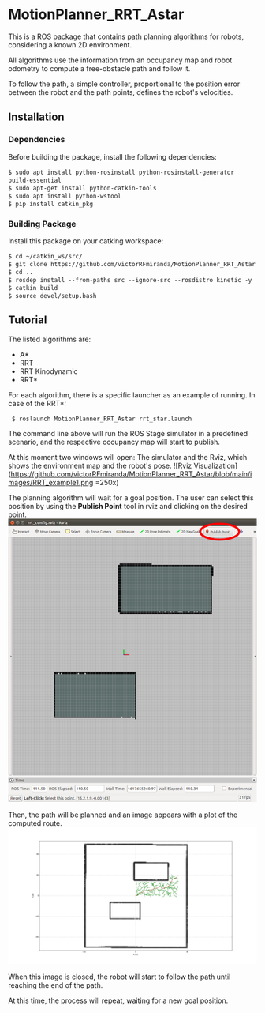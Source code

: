 # MotionPlanner_RRT_Astar
This is a ROS package that contains path planning algorithms for robots, considering a known 2D environment.

All algorithms use the information from an occupancy map and robot odometry to compute a free-obstacle path and follow it.

To follow the path, a simple controller, proportional to the position error between the robot and the path points, defines the robot's velocities.

## Installation

### Dependencies

Before building the package, install the following dependencies:

```
$ sudo apt install python-rosinstall python-rosinstall-generator build-essential
$ sudo apt-get install python-catkin-tools
$ sudo apt install python-wstool
$ pip install catkin_pkg
```

### Building Package

Install this package on your catking workspace:

```
$ cd ~/catkin_ws/src/
$ git clone https://github.com/victorRFmiranda/MotionPlanner_RRT_Astar
$ cd ..
$ rosdep install --from-paths src --ignore-src --rosdistro kinetic -y
$ catkin build
$ source devel/setup.bash
```


## Tutorial
The listed algorithms are:
* A*
* RRT
* RRT Kinodynamic
* RRT*

For each algorithm, there is a specific launcher as an example of running.
In case of the RRT*:
```
 $ roslaunch MotionPlanner_RRT_Astar rrt_star.launch
```
The command line above will run the ROS Stage simulator in a predefined scenario, and the respective occupancy map will start to publish.

At this moment two windows will open: The simulator and the Rviz, which shows the environment map and the robot's pose.
![Rviz Visualization](https://github.com/victorRFmiranda/MotionPlanner_RRT_Astar/blob/main/images/RRT_example1.png =250x)

The planning algorithm will wait for a goal position. The user can select this position by using the **Publish Point** tool in rviz and clicking on the desired point.
![Publish Goal Point](https://github.com/victorRFmiranda/MotionPlanner_RRT_Astar/blob/main/images/RRT_example2.png)

Then, the path will be planned and an image appears with a plot of the computed route.
![Planned Path](https://github.com/victorRFmiranda/MotionPlanner_RRT_Astar/blob/main/images/RRT_example3.png)

When this image is closed, the robot will start to follow the path until reaching the end of the path.

At this time, the process will repeat, waiting for a new goal position.

